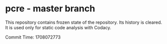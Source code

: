 # pcre - master branch

This repository contains frozen state of the repository.
Its history is cleared. It is used only for static code
analysis with Codacy.

Commit Time: 1708072773